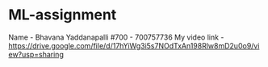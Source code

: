 # ML-assignment
Name - Bhavana Yaddanapalli 
#700 - 700757736
My video link - https://drive.google.com/file/d/17hYiWg3i5s7NOdTxAn198Rlw8mD2u0o9/view?usp=sharing
